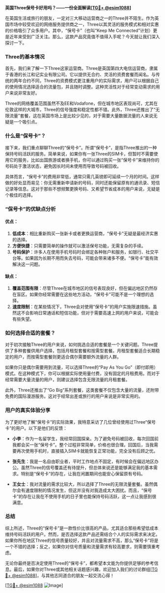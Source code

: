 **英国Three保号卡好用吗？——一份全面解读[[TG💪+ @esim1088](https://t.me/s/esim1088)]**

在英国生活或旅行的朋友，一定对三大移动运营商之一的Three并不陌生。作为英国市场中较受欢迎的网络服务提供商之一，Three以其灵活的服务模式和相对实惠的价格吸引了众多用户。其中，“保号卡”（也叫“Keep Me Connected”计划）更是近年来受到广泛关注。那么，这款产品究竟值不值得入手呢？今天就让我们深入探讨一下。

### Three的基本情况

首先，我们来了解一下Three这家运营商。Three是英国第四大电信运营商，隶属于香港的长江和记实业有限公司。它以提供无合约、灵活的资费套餐而闻名。与传统的两年合约不同，Three的资费模式更注重用户的实际需求，用户可以根据自己的使用情况选择适合的流量包，并且随时调整。这种灵活性对于经常变动需求的用户来说非常友好。

Three的网络覆盖范围虽然不及EE和Vodafone，但在城市地区表现尚可，尤其在伦敦这样的大城市，Three的信号强度和稳定性都不错。此外，Three还推出了“无限流量”套餐，这在英国市场上是比较少见的，对于需要大量数据流量的人来说无疑是一个吸引点。

### 什么是“保号卡”？

接下来，我们重点聊聊Three的“保号卡”。所谓“保号卡”，是指Three推出的一种保持号码活跃的服务。简单来说，如果你有一张Three的SIM卡，但暂时不需要使用它的服务，比如出国旅游或者换手机，你可以通过购买一张“保号卡”来维持你的号码处于激活状态，避免因长时间未使用而导致号码被回收。

具体而言，“保号卡”的费用非常低，通常只需几英镑即可延续一个月的时间。这样做的好处显而易见：你无需重新申请新的号码，同时还能保留原有的通讯录、短信记录等信息。这对于那些不想频繁更换号码、又希望节省成本的用户来说，无疑是个极佳的选择。

### “保号卡”的优缺点分析

#### 优点：

1. **低成本**：相比重新购买一张新卡或者更换运营商，“保号卡”无疑是最经济实惠的选择。
2. **方便快捷**：只需要简单的操作就可以激活保号功能，无需复杂的手续。
3. **号码保护**：许多人在使用手机号码时会绑定各种账户和服务，如银行、社交平台等。如果因为长期不用而失去号码，可能会带来诸多不便。“保号卡”能有效解决这一问题。

#### 缺点：

1. **覆盖范围有限**：尽管Three在城市地区的信号表现良好，但在偏远地区仍然存在盲区。如果你经常需要在这些地方活动，“保号卡”可能不是一个理想的选择。
2. **速度限制**：在某些情况下，Three会对使用“保号卡”的用户实施限速措施。虽然这不会影响日常通话和短信功能，但对于需要高速上网的用户来说，可能会有些失望。

### 如何选择合适的套餐？

对于初次接触Three的用户来说，如何挑选合适的套餐是一个关键问题。Three提供了多种套餐供用户选择，包括月租型套餐和按需型套餐。月租型套餐适合长期稳定的用户，而按需型套餐则更适合偶尔需要额外流量的人群。

如果你只是偶尔需要用到流量，可以选择Three的“Pay As You Go”（即付即用）模式。在这种模式下，你可以根据实际使用量付费，没有固定的月租费用。而对于经常需要大量流量的用户，则建议选择包含无限流量的月租套餐。

此外，Three还推出了“Go Big”系列套餐，这类套餐不仅包含大量的流量，还附带免费的国际漫游服务。这对于经常出差或旅行的用户来说是非常实用的。

### 用户的真实体验分享

为了更好地了解“保号卡”的实际效果，我特意采访了几位曾经使用过Three“保号卡”的用户。以下是他们的反馈：

- **小李**：作为一名留学生，我经常回国探亲。为了避免号码被回收，每次回国前我都会买一张“保号卡”。整个过程非常简单，价格也很合理。回国后，当我需要再次使用手机时，直接插入SIM卡就能恢复正常功能，完全没有后顾之忧。

- **张先生**：我是一名自由职业者，平时工作地点不固定，有时候会在偏远地区办公。虽然Three的信号覆盖还有待提升，但总体来说还是能够满足我的基本需求。特别是“保号卡”的存在，让我在闲置期间也能安心保留原有号码。

- **王女士**：我对流量的需求比较大，所以选择了Three的无限流量套餐。虽然偶尔会有速度限制的情况发生，但这并没有对我造成太大困扰。而且，“保号卡”的存在让我在不使用手机的日子里也能保持号码活跃，这一点让我感到很满意。

### 总结

综上所述，Three的“保号卡”是一款性价比很高的产品，尤其适合那些希望低成本维持号码活跃的用户。然而，是否选择这款产品还需结合个人的实际需求来决定。如果你所在地区Three的信号质量较好，并且对流量需求不高，那么“保号卡”将是一个不错的选择；反之，如果你对信号质量和流量需求有较高要求，则需要慎重考虑。

无论你最终是否决定使用Three的“保号卡”，都希望本文能为你提供足够的参考信息。最后，如果你对Three或其他相关话题感兴趣，欢迎加入我们的讨论群组[[TG💪+ @esim1088](https://t.me/s/esim1088)]，与其他志同道合的朋友一起交流心得！

[[TG💪+ @esim1088](https://t.me/s/esim1088) ![Image](https://i.postimg.cc/4NQfJmqS/Snipaste-2025-05-13-00-14-12.png)]